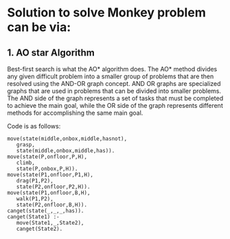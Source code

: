 # Solution to solve Monkey problem can be via: 

## 1. AO star Algorithm
Best-first search is what the AO* algorithm does. The AO* method divides any given difficult problem into a smaller group of problems that are then resolved using the AND-OR graph concept. AND OR graphs are specialized graphs that are used in problems that can be divided into smaller problems. The AND side of the graph represents a set of tasks that must be completed to achieve the main goal, while the OR side of the graph represents different methods for accomplishing the same main goal.

Code is as follows:
``` 
move(state(middle,onbox,middle,hasnot),
   grasp,
   state(middle,onbox,middle,has)).
move(state(P,onfloor,P,H),
   climb,
   state(P,onbox,P,H)).
move(state(P1,onfloor,P1,H),
   drag(P1,P2),
   state(P2,onfloor,P2,H)).
move(state(P1,onfloor,B,H),
   walk(P1,P2),
   state(P2,onfloor,B,H)).
canget(state(_,_,_,has)).
canget(State1) :-
   move(State1,_,State2),
   canget(State2).
``` 